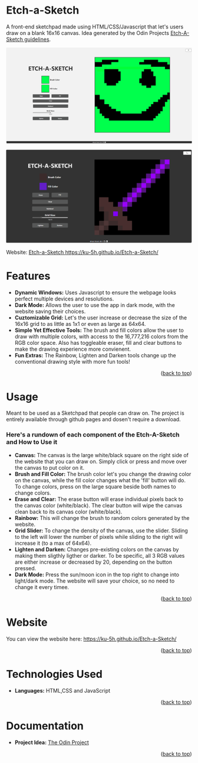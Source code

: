 <!-- ABOUT THE PROJECT -->
# Etch-a-Sketch
A front-end sketchpad made using HTML/CSS/Javascript that let's users draw on a blank 16x16 canvas. Idea generated by the Odin Projects <a href="https://www.theodinproject.com/lessons/foundations-etch-a-sketch#project-solution" target="_blank">Etch-A-Sketch guidelines</a>.

![picture](https://github.com/KU-5H/Etch-a-Sketch/blob/main/images/Screenshot%202024-01-26%20031100.png)

![picture](https://github.com/KU-5H/Etch-a-Sketch/blob/main/images/Screenshot%202024-01-26%20034709.png)

Website: [Etch-a-Sketch
](https://ku-5h.github.io/Etch-a-Sketch/)https://ku-5h.github.io/Etch-a-Sketch/

<!-- Features -->
# Features
- **Dynamic Windows:** Uses Javascript to ensure the webpage looks perfect multiple devices and resolutions.
- **Dark Mode:** Allows the user to use the app in dark mode, with the website saving their choices.
- **Cuztomizable Grid:** Let's the user increase or decrease the size of the 16x16 grid to as little as 1x1 or even as large as 64x64.
- **Simple Yet Effective Tools:** The brush and fill colors allow the user to draw with multiple colors, with access to the 16,777,216 colors from the RGB color space. Also has toggleable eraser, fill and clear buttons to make the drawing experience more convienent.
- **Fun Extras:** The Rainbow, Lighten and Darken tools change up the conventional drawing style with more fun tools!
<p align="right">(<a href="#readme-top">back to top</a>)</p>

<!-- USAGE EXAMPLES -->
# Usage
Meant to be used as a Sketchpad that people can draw on. The project is entirely available through github pages and dosen't require a download.

### Here's a rundown of each component of the Etch-A-Sketch and How to Use it
- **Canvas:** The canvas is the large white/black square on the right side of the website that you can draw on. Simply click or press and move over the canvas to put color on it.
- **Brush and Fill Color:** The brush color let's you change the drawing color on the canvas, while the fill color changes what the 'fill' button will do. To change colors, press on the large square beside both names to change colors.
- **Erase and Clear:** The erase button will erase individual pixels back to the canvas color (white/black). The clear button will wipe the canvas clean back to its canvas color (white/black).
- **Rainbow:** This will change the brush to random colors generated by the website.
- **Grid Slider:** To change the density of the canvas, use the slider. Sliding to the left will lower the number of pixels while sliding to the right will increase it (to a max of 64x64).
- **Lighten and Darken:** Changes pre-existing colors on the canvas by making them sligthly ligther or darker. To be specific, all 3 RGB values are either increase or decreased by 20, depending on the button pressed.
- **Dark Mode:** Press the sun/moon icon in the top right to change into light/dark mode. The website will save your choice, so no need to change it every timee.

<p align="right">(<a href="#readme-top">back to top</a>)</p>

# Website
You can view the website here: https://ku-5h.github.io/Etch-a-Sketch/
<p align="right">(<a href="#readme-top">back to top</a>)</p>

# Technologies Used
- **Languages:** HTML,CSS and JavaScript
<p align="right">(<a href="#readme-top">back to top</a>)</p>

# Documentation
- **Project Idea:** <a href="https://www.theodinproject.com/lessons/foundations-etch-a-sketch#project-solution">The Odin Project</a>
<p align="right">(<a href="#readme-top">back to top</a>)</p>
